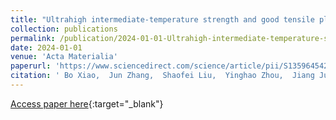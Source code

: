 ```yaml
---
title: "Ultrahigh intermediate-temperature strength and good tensile plasticity in chemically complex intermetallic alloys via lamellar architectures"
collection: publications
permalink: /publication/2024-01-01-Ultrahigh-intermediate-temperature-strength-and-good-tensile-plasticity-in-chemically-complex-intermetallic-alloys-via-lamellar-architectures
date: 2024-01-01
venue: 'Acta Materialia'
paperurl: 'https://www.sciencedirect.com/science/article/pii/S1359645423007887'
citation: ' Bo Xiao,  Jun Zhang,  Shaofei Liu,  Yinghao Zhou,  Jiang Ju,  Ji-Jung Kai,  Yilu Zhao,  Xiawei Yang,  Lianyong Xu,  Shijun Zhao,  Tao Yang, &quot;Ultrahigh intermediate-temperature strength and good tensile plasticity in chemically complex intermetallic alloys via lamellar architectures.&quot; Acta Materialia, 2024.'
---
```

[Access paper here](https://www.sciencedirect.com/science/article/pii/S1359645423007887){:target="_blank"}
